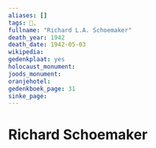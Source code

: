 ```yaml
---
aliases: []
tags: 👤, 
fullname: "Richard L.A. Schoemaker"
death_year: 1942
death_date: 1942-05-03
wikipedia:
gedenkplaat: yes
holocaust_monument:
joods_monument:
oranjehotel:
gedenkboek_page: 31
sinke_page:
---
```


# Richard Schoemaker

